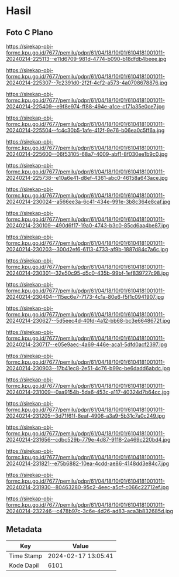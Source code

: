 # Hasil

## Foto C Plano

https://sirekap-obj-formc.kpu.go.id/7677/pemilu/pdpr/61/04/18/10/01/6104181001011-20240214-225113--e11d6709-981d-4774-b090-b18dfdb4beee.jpg

https://sirekap-obj-formc.kpu.go.id/7677/pemilu/pdpr/61/04/18/10/01/6104181001011-20240214-225307--7c2391d0-2f2f-4cf2-a573-4a0708678876.jpg

https://sirekap-obj-formc.kpu.go.id/7677/pemilu/pdpr/61/04/18/10/01/6104181001011-20240214-225409--e9f8e974-ff88-494e-a1ce-c171a35e0ce7.jpg

https://sirekap-obj-formc.kpu.go.id/7677/pemilu/pdpr/61/04/18/10/01/6104181001011-20240214-225504--fc4c30b5-1afe-412f-9e76-b06ea0c5ff6a.jpg

https://sirekap-obj-formc.kpu.go.id/7677/pemilu/pdpr/61/04/18/10/01/6104181001011-20240214-225600--06f53105-68a7-4009-abf1-8f030ee1b9c0.jpg

https://sirekap-obj-formc.kpu.go.id/7677/pemilu/pdpr/61/04/18/10/01/6104181001011-20240214-225738--e10a6e41-d8ef-4361-abc0-46158a643ace.jpg

https://sirekap-obj-formc.kpu.go.id/7677/pemilu/pdpr/61/04/18/10/01/6104181001011-20240214-230024--a566ee3a-6c41-434e-991e-3b8c364e8caf.jpg

https://sirekap-obj-formc.kpu.go.id/7677/pemilu/pdpr/61/04/18/10/01/6104181001011-20240214-230109--490d6f17-19a0-4743-b3c0-85cd6aa4be87.jpg

https://sirekap-obj-formc.kpu.go.id/7677/pemilu/pdpr/61/04/18/10/01/6104181001011-20240214-230203--300d2ef6-6113-4733-af9b-1887d84c7a6c.jpg

https://sirekap-obj-formc.kpu.go.id/7677/pemilu/pdpr/61/04/18/10/01/6104181001011-20240214-230301--32e50c95-d5c0-435b-99bf-1ef839727c98.jpg

https://sirekap-obj-formc.kpu.go.id/7677/pemilu/pdpr/61/04/18/10/01/6104181001011-20240214-230404--115ec6e7-7173-4c1a-80e6-f5f1c0941907.jpg

https://sirekap-obj-formc.kpu.go.id/7677/pemilu/pdpr/61/04/18/10/01/6104181001011-20240214-230627--5d5eec4d-40fd-4a12-bb68-bc3e6648672f.jpg

https://sirekap-obj-formc.kpu.go.id/7677/pemilu/pdpr/61/04/18/10/01/6104181001011-20240214-230717--e05e9aec-4a69-446e-aca1-5dfd0acf2397.jpg

https://sirekap-obj-formc.kpu.go.id/7677/pemilu/pdpr/61/04/18/10/01/6104181001011-20240214-230903--17b41ec8-2e51-4c76-b99c-be6dadd6abdc.jpg

https://sirekap-obj-formc.kpu.go.id/7677/pemilu/pdpr/61/04/18/10/01/6104181001011-20240214-231009--0aa9154b-5da6-453c-a117-40324d7b64cc.jpg

https://sirekap-obj-formc.kpu.go.id/7677/pemilu/pdpr/61/04/18/10/01/6104181001011-20240214-231205--3d71f61f-8eaf-4906-a3a9-5b31c7a0c249.jpg

https://sirekap-obj-formc.kpu.go.id/7677/pemilu/pdpr/61/04/18/10/01/6104181001011-20240214-231656--cdbc529b-779e-4d87-9118-2a469c220bd4.jpg

https://sirekap-obj-formc.kpu.go.id/7677/pemilu/pdpr/61/04/18/10/01/6104181001011-20240214-231821--e75b6882-10ea-4cdd-ae86-4148dd3e84c7.jpg

https://sirekap-obj-formc.kpu.go.id/7677/pemilu/pdpr/61/04/18/10/01/6104181001011-20240214-231930--80463280-95c2-4eec-a5cf-c066c22712ef.jpg

https://sirekap-obj-formc.kpu.go.id/7677/pemilu/pdpr/61/04/18/10/01/6104181001011-20240214-232246--c478b97c-3c6e-4d26-ad83-aca3b832685d.jpg


## Metadata

| Key        | Value               |
| ---------- | ------------------- |
| Time Stamp | 2024-02-17 13:05:41 |
| Kode Dapil | 6101                |



